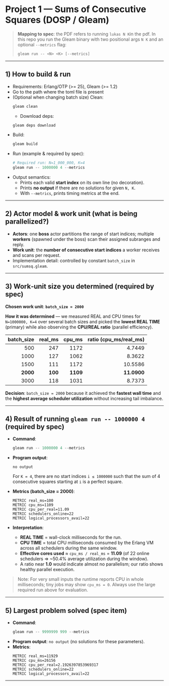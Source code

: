 # Project 1 — Sums of Consecutive Squares (DOSP / Gleam)

> **Mapping to spec**: the PDF refers to running `lukas N K`in the pdf. In this repo you run the Gleam binary with two positional args `N K` and an optional `--metrics` flag:
>
> ```powershell
> gleam run -- <N> <K> [--metrics]
> ```

---

## 1) How to build & run

- Requirements: Erlang/OTP (>= 25), Gleam (>= 1.2)
- Go to the path where the toml file is present
- (Optional when changing batch size) Clean:
  ```powershell
  gleam clean
  ```
  - Download deps:
  ```powershell
  gleam deps download
  ```
- Build:
  ```powershell
  gleam build
  ```
- Run (example & required by spec):
  ```powershell
  # Required run: N=1_000_000, K=4
  gleam run -- 1000000 4 --metrics
  ```
- Output semantics:
  - Prints each valid **start index** on its own line (no decoration).
  - Prints **no output** if there are no solutions for given `N, K`.
  - With `--metrics`, prints timing metrics at the end.

---

## 2) Actor model & work unit (what is being parallelized?)

- **Actors**: one **boss** actor partitions the range of start indices; multiple **workers** (spawned under the boss) scan their assigned subranges and reply.
- **Work unit**: the **number of consecutive start indices** a worker receives and scans per request.
- Implementation detail: controlled by constant `batch_size` in `src/sumsq.gleam`.

---

## 3) Work‑unit size you determined (required by spec)

**Chosen work unit**: **`batch_size = 2000`**

**How it was determined** — we measured REAL and CPU times for `N=1000000, K=4` over several batch sizes and picked the **lowest REAL TIME** (primary) while also observing the **CPU/REAL ratio** (parallel efficiency).

| batch_size | real_ms | cpu_ms | ratio (cpu_ms/real_ms) |
|-----------:|--------:|-------:|-----------------------:|
| 500        | 247     | 1172   | 4.7449                 |
| 1000       | 127     | 1062   | 8.3622                 |
| 1500       | 111     | 1172   | 10.5586                | 
| **2000**   | **100** | **1109** | **11.0900**          |
| 3000       | 118     | 1031   | 8.7373                 |

**Decision**: `batch_size = 2000` because it achieved the **fastest wall time** and the **highest average scheduler utilization** without increasing tail imbalance.

---

## 4) Result of running `gleam run -- 1000000 4` (required by spec)

- **Command**:
  ```powershell
  gleam run -- 1000000 4 --metrics
  ```
- **Program output**:
  ```
  no output
  ```
  For `K = 4`, there are no start indices `i ≤ 1000000` such that the sum of 4 consecutive squares starting at `i` is a perfect square.

- **Metrics (batch_size = 2000)**:
  ```
  METRIC real_ms=100
  METRIC cpu_ms=1109
  METRIC cpu_per_real=11.09
  METRIC schedulers_online=22
  METRIC logical_processors_avail=22
  ```

- **Interpretation**:
  - **REAL TIME** = wall-clock milliseconds for the run.
  - **CPU TIME** = total CPU milliseconds consumed by the Erlang VM across all schedulers during the same window.
  - **Effective cores used** ≈ `cpu_ms / real_ms` = **11.09** (of 22 online schedulers ⇒ ~50.4% average utilization during the window).
  - A ratio near **1.0** would indicate almost no parallelism; our ratio shows healthy parallel execution.

> Note: For very small inputs the runtime reports CPU in whole milliseconds; tiny jobs may show `cpu_ms = 0`. Always use the large required run above for evaluation.

---

## 5) Largest problem solved (spec item)

- **Command**:
  ```powershell
  gleam run -- 9999999 999 --metrics
  ```
- **Program output**: `no output` (no solutions for these parameters).
- **Metrics**:
  ```
  METRIC real_ms=11929
  METRIC cpu_ms=26156
  METRIC cpu_per_real=2.1926397853969317
  METRIC schedulers_online=22
  METRIC logical_processors_avail=22

---
